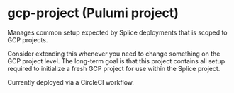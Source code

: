 # gcp-project (Pulumi project)

Manages common setup expected by Splice deployments that is scoped to GCP projects.

Consider extending this whenever you need to change something on the GCP project level.
The long-term goal is that this project contains all setup required to initialize a fresh GCP project for use within the Splice project.

Currently deployed via a CircleCI workflow.

